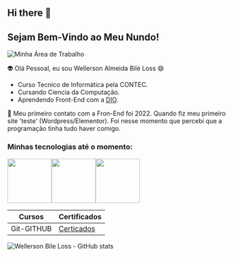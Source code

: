 ## Hi there 👋


## Sejam Bem-Vindo ao Meu Nundo!

![Minha Área de Trabalho](https://apexensino.com.br/wp-content/uploads/2020/06/aprender-a-programar.png)<br>


:alien: Olá Pessoal, eu sou Wellerson Almeida Bilé Loss 😄

- Curso Tecnico de Informática pela CONTEC. 
- Cursando Ciencia da Computação.
- Aprendendo Front-End com a [DIO](https://www.dio.me/).

💬 Meu primeiro contato com a Fron-End foi 2022. Quando fiz meu primeiro site 'teste' (Wordpress/Elementor). Foi nesse momento que percebi que a programação tinha tudo haver comigo.

### Minhas tecnologias até o momento:

<img src="https://www.svgrepo.com/show/452228/html-5.svg" width="100px"><img src="https://img.icons8.com/?size=100&id=12599&format=png&color=000000" width="100px"><img src="https://img.icons8.com/?size=100&id=20906&format=png&color=000000" width="100px">

|  Cursos   | Certificados |
|-----|-----|
| Git-GITHUB|  [Certicados](http://)  |


![Wellerson Bile Loss - GitHub stats](https://github-readme-stats.vercel.app/api?username=wellerson-abl&show_icons=true&theme=dracula)

<!--
**Wellerson-ABL/WELLERSON-ABL** is a ✨ _special_ ✨ repository because its `README.md` (this file) appears on your GitHub profile.

Here are some ideas to get you started:

- 🔭 I’m currently working on ...
- 🌱 I’m currently learning ...
- 👯 I’m looking to collaborate on ...
- 🤔 I’m looking for help with ...
- 💬 Ask me about ...
- 📫 How to reach me: ...
- 😄 Pronouns: ...
- ⚡ Fun fact: ...
-->
